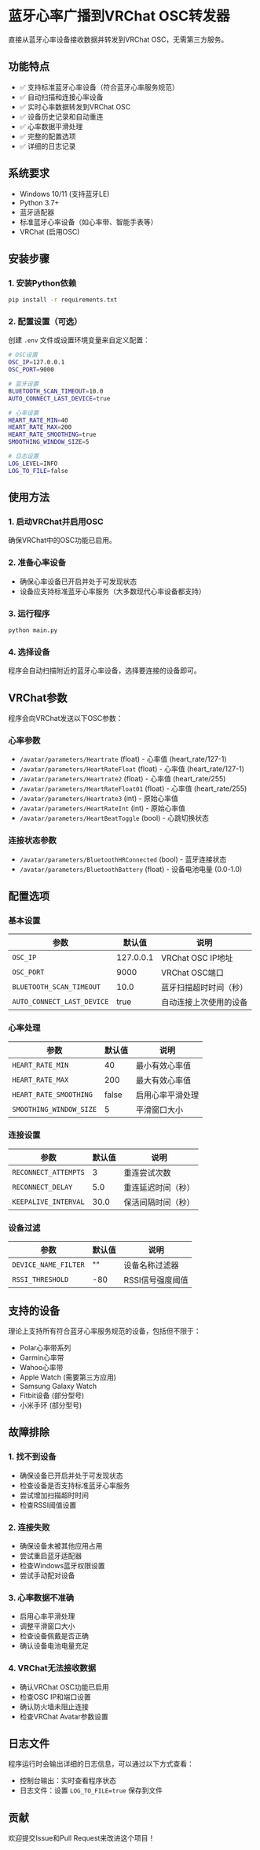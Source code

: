 # 蓝牙心率广播到VRChat OSC转发器

直接从蓝牙心率设备接收数据并转发到VRChat OSC，无需第三方服务。

## 功能特点

- ✅ 支持标准蓝牙心率设备（符合蓝牙心率服务规范）
- ✅ 自动扫描和连接心率设备
- ✅ 实时心率数据转发到VRChat OSC
- ✅ 设备历史记录和自动重连
- ✅ 心率数据平滑处理
- ✅ 完整的配置选项
- ✅ 详细的日志记录

## 系统要求

- Windows 10/11 (支持蓝牙LE)
- Python 3.7+
- 蓝牙适配器
- 标准蓝牙心率设备（如心率带、智能手表等）
- VRChat (启用OSC)

## 安装步骤

### 1. 安装Python依赖

```bash
pip install -r requirements.txt
```

### 2. 配置设置（可选）

创建 `.env` 文件或设置环境变量来自定义配置：

```bash
# OSC设置
OSC_IP=127.0.0.1
OSC_PORT=9000

# 蓝牙设置
BLUETOOTH_SCAN_TIMEOUT=10.0
AUTO_CONNECT_LAST_DEVICE=true

# 心率设置
HEART_RATE_MIN=40
HEART_RATE_MAX=200
HEART_RATE_SMOOTHING=true
SMOOTHING_WINDOW_SIZE=5

# 日志设置
LOG_LEVEL=INFO
LOG_TO_FILE=false
```

## 使用方法

### 1. 启动VRChat并启用OSC

确保VRChat中的OSC功能已启用。

### 2. 准备心率设备

- 确保心率设备已开启并处于可发现状态
- 设备应支持标准蓝牙心率服务（大多数现代心率设备都支持）

### 3. 运行程序

```bash
python main.py
```

### 4. 选择设备

程序会自动扫描附近的蓝牙心率设备，选择要连接的设备即可。

## VRChat参数

程序会向VRChat发送以下OSC参数：

### 心率参数
- `/avatar/parameters/Heartrate` (float) - 心率值 (heart_rate/127-1)
- `/avatar/parameters/HeartRateFloat` (float) - 心率值 (heart_rate/127-1)
- `/avatar/parameters/Heartrate2` (float) - 心率值 (heart_rate/255)
- `/avatar/parameters/HeartRateFloat01` (float) - 心率值 (heart_rate/255)
- `/avatar/parameters/Heartrate3` (int) - 原始心率值
- `/avatar/parameters/HeartRateInt` (int) - 原始心率值
- `/avatar/parameters/HeartBeatToggle` (bool) - 心跳切换状态

### 连接状态参数
- `/avatar/parameters/BluetoothHRConnected` (bool) - 蓝牙连接状态
- `/avatar/parameters/BluetoothBattery` (float) - 设备电池电量 (0.0-1.0)

## 配置选项

### 基本设置

| 参数 | 默认值 | 说明 |
|------|--------|------|
| `OSC_IP` | 127.0.0.1 | VRChat OSC IP地址 |
| `OSC_PORT` | 9000 | VRChat OSC端口 |
| `BLUETOOTH_SCAN_TIMEOUT` | 10.0 | 蓝牙扫描超时时间（秒） |
| `AUTO_CONNECT_LAST_DEVICE` | true | 自动连接上次使用的设备 |

### 心率处理

| 参数 | 默认值 | 说明 |
|------|--------|------|
| `HEART_RATE_MIN` | 40 | 最小有效心率值 |
| `HEART_RATE_MAX` | 200 | 最大有效心率值 |
| `HEART_RATE_SMOOTHING` | false | 启用心率平滑处理 |
| `SMOOTHING_WINDOW_SIZE` | 5 | 平滑窗口大小 |

### 连接设置

| 参数 | 默认值 | 说明 |
|------|--------|------|
| `RECONNECT_ATTEMPTS` | 3 | 重连尝试次数 |
| `RECONNECT_DELAY` | 5.0 | 重连延迟时间（秒） |
| `KEEPALIVE_INTERVAL` | 30.0 | 保活间隔时间（秒） |

### 设备过滤

| 参数 | 默认值 | 说明 |
|------|--------|------|
| `DEVICE_NAME_FILTER` | "" | 设备名称过滤器 |
| `RSSI_THRESHOLD` | -80 | RSSI信号强度阈值 |

## 支持的设备

理论上支持所有符合蓝牙心率服务规范的设备，包括但不限于：

- Polar心率带系列
- Garmin心率带
- Wahoo心率带
- Apple Watch (需要第三方应用)
- Samsung Galaxy Watch
- Fitbit设备 (部分型号)
- 小米手环 (部分型号)

## 故障排除

### 1. 找不到设备
- 确保设备已开启并处于可发现状态
- 检查设备是否支持标准蓝牙心率服务
- 尝试增加扫描超时时间
- 检查RSSI阈值设置

### 2. 连接失败
- 确保设备未被其他应用占用
- 尝试重启蓝牙适配器
- 检查Windows蓝牙权限设置
- 尝试手动配对设备

### 3. 心率数据不准确
- 启用心率平滑处理
- 调整平滑窗口大小
- 检查设备佩戴是否正确
- 确认设备电池电量充足

### 4. VRChat无法接收数据
- 确认VRChat OSC功能已启用
- 检查OSC IP和端口设置
- 确认防火墙未阻止连接
- 检查VRChat Avatar参数设置

## 日志文件

程序运行时会输出详细的日志信息，可以通过以下方式查看：

- 控制台输出：实时查看程序状态
- 日志文件：设置 `LOG_TO_FILE=true` 保存到文件

## 贡献

欢迎提交Issue和Pull Request来改进这个项目！